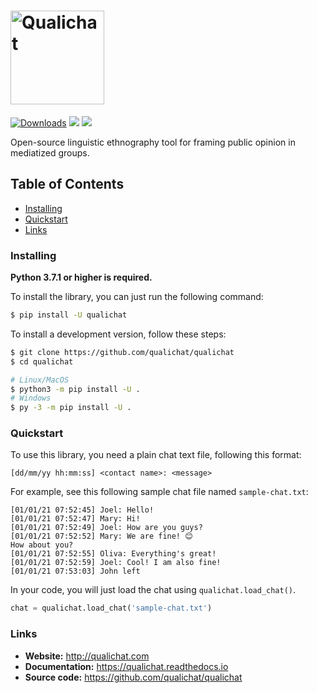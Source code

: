 # <img alt="Qualichat" src="branding/logo/qualichat-logo.png" height="150">
<!-- badges -->
[![Downloads](https://pepy.tech/badge/qualichat)](https://pepy.tech/project/qualichat)
<img src="https://img.shields.io/github/stars/qualichat/qualichat" />
<img src="https://img.shields.io/pypi/pyversions/qualichat.svg" >

Open-source linguistic ethnography tool for framing public opinion in mediatized groups.


## Table of Contents

- [Installing](#installing)
- [Quickstart](#quickstart)
- [Links](#links)


### Installing

**Python 3.7.1 or higher is required.**

To install the library, you can just run the following command:
```sh
$ pip install -U qualichat
```


To install a development version, follow these steps:
```sh
$ git clone https://github.com/qualichat/qualichat
$ cd qualichat

# Linux/MacOS
$ python3 -m pip install -U .
# Windows
$ py -3 -m pip install -U .
```

### Quickstart

To use this library, you need a plain chat text file, following this format:

```
[dd/mm/yy hh:mm:ss] <contact name>: <message>
```

For example, see this following sample chat file named `sample-chat.txt`:

```
[01/01/21 07:52:45] Joel: Hello!
[01/01/21 07:52:47] Mary: Hi!
[01/01/21 07:52:49] Joel: How are you guys?
[01/01/21 07:52:52] Mary: We are fine! 😊
How about you?
[01/01/21 07:52:55] Oliva: Everything's great!
[01/01/21 07:52:59] Joel: Cool! I am also fine!
[01/01/21 07:53:03] John left
```

In your code, you will just load the chat using `qualichat.load_chat()`.

```py
chat = qualichat.load_chat('sample-chat.txt')
```


### Links

- **Website:** http://qualichat.com
- **Documentation:** https://qualichat.readthedocs.io
- **Source code:** https://github.com/qualichat/qualichat

